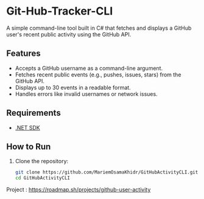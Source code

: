 # Git-Hub-Tracker-CLI

A simple command-line tool built in C# that fetches and displays a GitHub user's recent public activity using the GitHub API.

## Features
- Accepts a GitHub username as a command-line argument.
- Fetches recent public events (e.g., pushes, issues, stars) from the GitHub API.
- Displays up to 30 events in a readable format.
- Handles errors like invalid usernames or network issues.

## Requirements
- [.NET SDK](https://dotnet.microsoft.com/download) 

## How to Run
1. Clone the repository:
   ```bash
   git clone https://github.com/MariemOsamaKhidr/GitHubActivityCLI.git
   cd GitHubActivityCLI
Project : https://roadmap.sh/projects/github-user-activity
